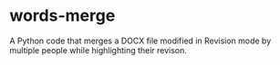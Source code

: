 # words-merge
A Python code that merges a DOCX file modified in Revision mode by multiple people while highlighting their revison.
